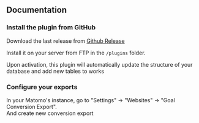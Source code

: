 ## Documentation

### Install the plugin from GitHub

Download the last release from [Github Release](https://github.com/btourman/goal-conversion-export/tags)

Install it on your server from FTP in the `/plugins` folder.

Upon activation, this plugin will automatically update the structure of your database and add new tables to works

### Configure your exports

In your Matomo's instance, go to "Settings" -> "Websites" -> "Goal Conversion Export".  
And create new conversion export
